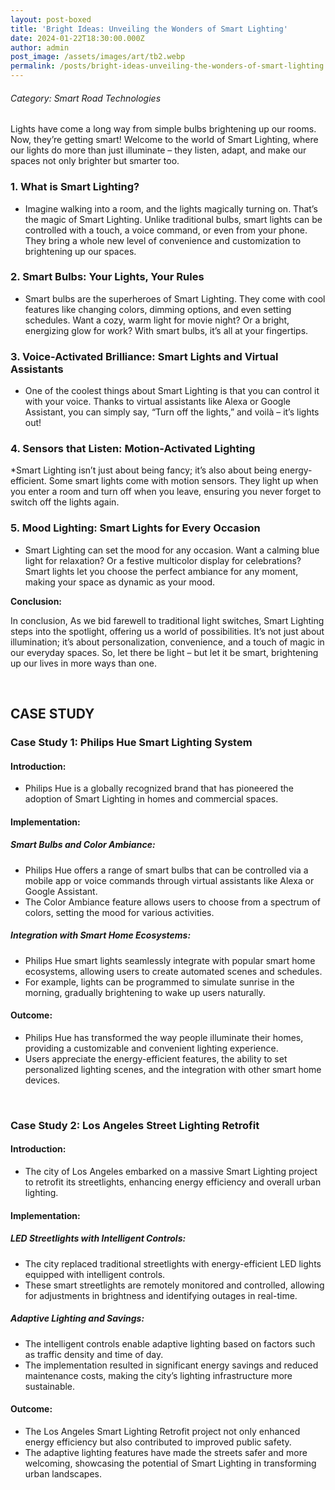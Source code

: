 ```yaml
---
layout: post-boxed
title: 'Bright Ideas: Unveiling the Wonders of Smart Lighting'
date: 2024-01-22T18:30:00.000Z
author: admin
post_image: /assets/images/art/tb2.webp
permalink: /posts/bright-ideas-unveiling-the-wonders-of-smart-lighting
---
```


###### Category: Smart Road Technologies

Lights have come a long way from simple bulbs brightening up our rooms. Now, they’re getting smart! Welcome to the world of Smart Lighting, where our lights do more than just illuminate – they listen, adapt, and make our spaces not only brighter but smarter too.

### 1. What is Smart Lighting?

* Imagine walking into a room, and the lights magically turning on. That’s the magic of Smart Lighting. Unlike traditional bulbs, smart lights can be controlled with a touch, a voice command, or even from your phone. They bring a whole new level of convenience and customization to brightening up our spaces.

### 2. Smart Bulbs: Your Lights, Your Rules

* Smart bulbs are the superheroes of Smart Lighting. They come with cool features like changing colors, dimming options, and even setting schedules. Want a cozy, warm light for movie night? Or a bright, energizing glow for work? With smart bulbs, it’s all at your fingertips.

### 3. Voice-Activated Brilliance: Smart Lights and Virtual Assistants

* One of the coolest things about Smart Lighting is that you can control it with your voice. Thanks to virtual assistants like Alexa or Google Assistant, you can simply say, “Turn off the lights,” and voilà – it’s lights out!

### 4. Sensors that Listen: Motion-Activated Lighting

\*Smart Lighting isn’t just about being fancy; it’s also about being energy-efficient. Some smart lights come with motion sensors. They light up when you enter a room and turn off when you leave, ensuring you never forget to switch off the lights again.

### 5. Mood Lighting: Smart Lights for Every Occasion

* Smart Lighting can set the mood for any occasion. Want a calming blue light for relaxation? Or a festive multicolor display for celebrations? Smart lights let you choose the perfect ambiance for any moment, making your space as dynamic as your mood.

<b>Conclusion:</b>

<p>

In conclusion, As we bid farewell to traditional light switches, Smart Lighting steps into the spotlight, offering us a world of possibilities. It’s not just about illumination; it’s about personalization, convenience, and a touch of magic in our everyday spaces. So, let there be light – but let it be smart, brightening up our lives in more ways than one.

</p>
<br>

## CASE STUDY

### Case Study 1: Philips Hue Smart Lighting System

#### Introduction:

* Philips Hue is a globally recognized brand that has pioneered the adoption of Smart Lighting in homes and commercial spaces.

#### Implementation:

##### Smart Bulbs and Color Ambiance:

* Philips Hue offers a range of smart bulbs that can be controlled via a mobile app or voice commands through virtual assistants like Alexa or Google Assistant.
* The Color Ambiance feature allows users to choose from a spectrum of colors, setting the mood for various activities.

##### Integration with Smart Home Ecosystems:

* Philips Hue smart lights seamlessly integrate with popular smart home ecosystems, allowing users to create automated scenes and schedules.
* For example, lights can be programmed to simulate sunrise in the morning, gradually brightening to wake up users naturally.

#### Outcome:

* Philips Hue has transformed the way people illuminate their homes, providing a customizable and convenient lighting experience.
* Users appreciate the energy-efficient features, the ability to set personalized lighting scenes, and the integration with other smart home devices.

<br>

### Case Study 2: Los Angeles Street Lighting Retrofit

#### Introduction:

* The city of Los Angeles embarked on a massive Smart Lighting project to retrofit its streetlights, enhancing energy efficiency and overall urban lighting.

#### Implementation:

##### LED Streetlights with Intelligent Controls:

* The city replaced traditional streetlights with energy-efficient LED lights equipped with intelligent controls.
* These smart streetlights are remotely monitored and controlled, allowing for adjustments in brightness and identifying outages in real-time.

##### Adaptive Lighting and Savings:

* The intelligent controls enable adaptive lighting based on factors such as traffic density and time of day.
* The implementation resulted in significant energy savings and reduced maintenance costs, making the city’s lighting infrastructure more sustainable.

#### Outcome:

* The Los Angeles Smart Lighting Retrofit project not only enhanced energy efficiency but also contributed to improved public safety.
* The adaptive lighting features have made the streets safer and more welcoming, showcasing the potential of Smart Lighting in transforming urban landscapes.
